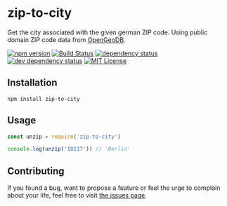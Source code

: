 # zip-to-city

Get the city associated with the given german ZIP code.
Using public domain ZIP code data from [OpenGeoDB](http://opengeodb.org/wiki/PLZ.tab).

[![npm version](https://img.shields.io/npm/v/zip-to-city.svg)](https://www.npmjs.com/package/zip-to-city)
[![Build Status](https://travis-ci.org/juliuste/zip-to-city.svg?branch=master)](https://travis-ci.org/juliuste/zip-to-city)
[![dependency status](https://img.shields.io/david/juliuste/zip-to-city.svg)](https://david-dm.org/juliuste/zip-to-city)
[![dev dependency status](https://img.shields.io/david/dev/juliuste/zip-to-city.svg)](https://david-dm.org/juliuste/zip-to-city#info=devDependencies)
[![MIT License](https://img.shields.io/badge/license-MIT-black.svg)](https://opensource.org/licenses/MIT)

## Installation

```shell
npm install zip-to-city
```

## Usage

```js
const unzip = require('zip-to-city')

console.log(unzip('10117')) // 'Berlin'
```

## Contributing

If you found a bug, want to propose a feature or feel the urge to complain about your life, feel free to visit [the issues page](https://github.com/juliuste/zip-to-city/issues).